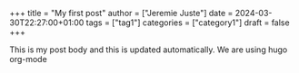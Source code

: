 +++
title = "My first post"
author = ["Jeremie Juste"]
date = 2024-03-30T22:27:00+01:00
tags = ["tag1"]
categories = ["category1"]
draft = false
+++

This is my post body and this is updated automatically. We are using hugo org-mode
